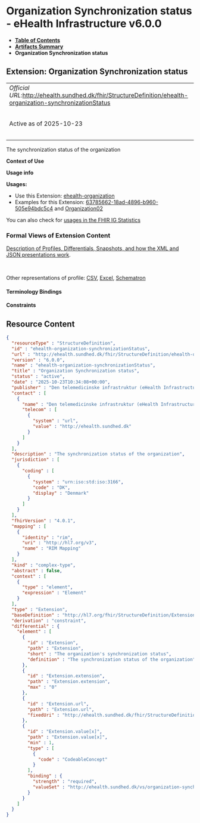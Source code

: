 # Organization Synchronization status - eHealth Infrastructure v6.0.0

* [**Table of Contents**](toc.md)
* [**Artifacts Summary**](artifacts.md)
* **Organization Synchronization status**

## Extension: Organization Synchronization status 

| | |
| :--- | :--- |
| *Official URL*:http://ehealth.sundhed.dk/fhir/StructureDefinition/ehealth-organization-synchronizationStatus | *Version*:6.0.0 |
| Active as of 2025-10-23 | *Computable Name*:ehealth-organization-synchronizationStatus |

The synchronization status of the organization

**Context of Use**

**Usage info**

**Usages:**

* Use this Extension: [ehealth-organization](StructureDefinition-ehealth-organization.md)
* Examples for this Extension: [63785662-18ad-4896-b960-505e94bdc5c4](Organization-108752.md) and [Organization02](Organization-8564.md)

You can also check for [usages in the FHIR IG Statistics](https://packages2.fhir.org/xig/dk.ehealth.sundhed.fhir.ig.core|current/StructureDefinition/ehealth-organization-synchronizationStatus)

### Formal Views of Extension Content

 [Description of Profiles, Differentials, Snapshots, and how the XML and JSON presentations work](http://build.fhir.org/ig/FHIR/ig-guidance/readingIgs.html#structure-definitions). 

 

Other representations of profile: [CSV](StructureDefinition-ehealth-organization-synchronizationStatus.csv), [Excel](StructureDefinition-ehealth-organization-synchronizationStatus.xlsx), [Schematron](StructureDefinition-ehealth-organization-synchronizationStatus.sch) 

#### Terminology Bindings

#### Constraints



## Resource Content

```json
{
  "resourceType" : "StructureDefinition",
  "id" : "ehealth-organization-synchronizationStatus",
  "url" : "http://ehealth.sundhed.dk/fhir/StructureDefinition/ehealth-organization-synchronizationStatus",
  "version" : "6.0.0",
  "name" : "ehealth-organization-synchronizationStatus",
  "title" : "Organization Synchronization status",
  "status" : "active",
  "date" : "2025-10-23T10:34:08+00:00",
  "publisher" : "Den telemedicinske infrastruktur (eHealth Infrastructure)",
  "contact" : [
    {
      "name" : "Den telemedicinske infrastruktur (eHealth Infrastructure)",
      "telecom" : [
        {
          "system" : "url",
          "value" : "http://ehealth.sundhed.dk"
        }
      ]
    }
  ],
  "description" : "The synchronization status of the organization",
  "jurisdiction" : [
    {
      "coding" : [
        {
          "system" : "urn:iso:std:iso:3166",
          "code" : "DK",
          "display" : "Denmark"
        }
      ]
    }
  ],
  "fhirVersion" : "4.0.1",
  "mapping" : [
    {
      "identity" : "rim",
      "uri" : "http://hl7.org/v3",
      "name" : "RIM Mapping"
    }
  ],
  "kind" : "complex-type",
  "abstract" : false,
  "context" : [
    {
      "type" : "element",
      "expression" : "Element"
    }
  ],
  "type" : "Extension",
  "baseDefinition" : "http://hl7.org/fhir/StructureDefinition/Extension",
  "derivation" : "constraint",
  "differential" : {
    "element" : [
      {
        "id" : "Extension",
        "path" : "Extension",
        "short" : "The organization's synchronization status",
        "definition" : "The synchronization status of the organization"
      },
      {
        "id" : "Extension.extension",
        "path" : "Extension.extension",
        "max" : "0"
      },
      {
        "id" : "Extension.url",
        "path" : "Extension.url",
        "fixedUri" : "http://ehealth.sundhed.dk/fhir/StructureDefinition/ehealth-organization-synchronizationStatus"
      },
      {
        "id" : "Extension.value[x]",
        "path" : "Extension.value[x]",
        "min" : 1,
        "type" : [
          {
            "code" : "CodeableConcept"
          }
        ],
        "binding" : {
          "strength" : "required",
          "valueSet" : "http://ehealth.sundhed.dk/vs/organization-synchronization-status"
        }
      }
    ]
  }
}

```
